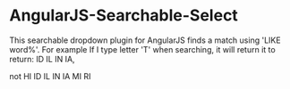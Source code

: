 # AngularJS-Searchable-Select
This searchable dropdown plugin for AngularJS finds a match using 'LIKE word%'. 
For example If I type letter 'T' when searching, it will return  it to return: 
ID 
IL 
IN
IA,

not
HI
ID
IL
IN
IA
MI
RI
